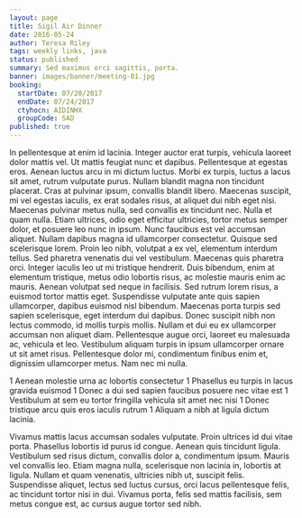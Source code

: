 ```yaml
---
layout: page
title: Sigil Air Dinner
date: 2016-05-24
author: Teresa Riley
tags: weekly links, java
status: published
summary: Sed maximus orci sagittis, porta.
banner: images/banner/meeting-01.jpg
booking:
  startDate: 07/20/2017
  endDate: 07/24/2017
  ctyhocn: AIDINHX
  groupCode: SAD
published: true
---
```

In pellentesque at enim id lacinia. Integer auctor erat turpis, vehicula laoreet dolor mattis vel. Ut mattis feugiat nunc et dapibus. Pellentesque at egestas eros. Aenean luctus arcu in mi dictum luctus. Morbi ex turpis, luctus a lacus sit amet, rutrum vulputate purus. Nullam blandit magna non tincidunt placerat. Cras at pulvinar ipsum, convallis blandit libero. Maecenas suscipit, mi vel egestas iaculis, ex erat sodales risus, at aliquet dui nibh eget nisi. Maecenas pulvinar metus nulla, sed convallis ex tincidunt nec. Nulla et quam nulla. Etiam ultrices, odio eget efficitur ultricies, tortor metus semper dolor, et posuere leo nunc in ipsum. Nunc faucibus est vel accumsan aliquet. Nullam dapibus magna id ullamcorper consectetur.
Quisque sed scelerisque lorem. Proin leo nibh, volutpat a ex vel, elementum interdum tellus. Sed pharetra venenatis dui vel vestibulum. Maecenas quis pharetra orci. Integer iaculis leo ut mi tristique hendrerit. Duis bibendum, enim at elementum tristique, metus odio lobortis risus, ac molestie mauris enim ac mauris. Aenean volutpat sed neque in facilisis. Sed rutrum lorem risus, a euismod tortor mattis eget. Suspendisse vulputate ante quis sapien ullamcorper, dapibus euismod nisl bibendum. Maecenas porta turpis sed sapien scelerisque, eget interdum dui dapibus. Donec suscipit nibh non lectus commodo, id mollis turpis mollis. Nullam et dui eu ex ullamcorper accumsan non aliquet diam. Pellentesque augue orci, laoreet eu malesuada ac, vehicula et leo. Vestibulum aliquam turpis in ipsum ullamcorper ornare ut sit amet risus. Pellentesque dolor mi, condimentum finibus enim et, dignissim ullamcorper metus. Nam nec mi nulla.

1 Aenean molestie urna ac lobortis consectetur
1 Phasellus eu turpis in lacus gravida euismod
1 Donec a dui sed sapien faucibus posuere nec vitae est
1 Vestibulum at sem eu tortor fringilla vehicula sit amet nec nisi
1 Donec tristique arcu quis eros iaculis rutrum
1 Aliquam a nibh at ligula dictum lacinia.

Vivamus mattis lacus accumsan sodales vulputate. Proin ultrices id dui vitae porta. Phasellus lobortis id purus id congue. Aenean quis tincidunt ligula. Vestibulum sed risus dictum, convallis dolor a, condimentum ipsum. Mauris vel convallis leo. Etiam magna nulla, scelerisque non lacinia in, lobortis at ligula. Nullam et quam venenatis, ultricies nibh ut, suscipit felis. Suspendisse aliquet, lectus sed luctus cursus, orci lacus pellentesque felis, ac tincidunt tortor nisi in dui. Vivamus porta, felis sed mattis facilisis, sem metus congue est, ac cursus augue tortor sed nibh.
